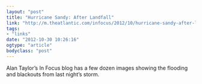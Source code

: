 ```yaml
---
layout: "post"
title: "Hurricane Sandy: After Landfall"
link: "http://m.theatlantic.com/infocus/2012/10/hurricane-sandy-after-landfall/100396/"
tags: 
- "links"
date: "2012-10-30 10:26:16"
ogtype: "article"
bodyclass: "post"
---
```


Alan Taylor’s In Focus blog has a few dozen images showing the flooding and blackouts from last night’s storm.